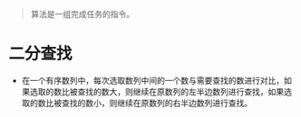> 算法是一组完成任务的指令。

# 二分查找

   + 在一个有序数列中，每次选取数列中间的一个数与需要查找的数进行对比，如果选取的数比被查找的数大，则继续在原数列的左半边数列进行查找，如果选取的数比被查找的数小，则继续在原数列的右半边数列进行查找。